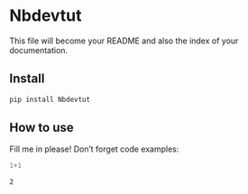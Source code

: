 # Nbdevtut

<!-- WARNING: THIS FILE WAS AUTOGENERATED! DO NOT EDIT! -->

This file will become your README and also the index of your
documentation.

## Install

``` sh
pip install Nbdevtut
```

## How to use

Fill me in please! Don’t forget code examples:

``` python
1+1
```

    2
